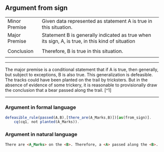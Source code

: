 ## Argument from sign

<table>
  <tr>
    <td height="40">Minor Premise</td>
    <td height="40">Given data represented as statement A is true in this situation.</td>
  </tr>
  <tr>
    <td height="40">Major Premise</td>
    <td height="40">Statement B is generally indicated as true when its sign, A, is true, in this kind of situation</td>
  </tr>
  <tr>
     <td height="40">Conclusion</td>
     <td height="40">Therefore, B is true in this situation.</td>
  </tr>
</table>

---

The major premise is a conditional statement that if A is true, then generally, but subject to exceptions, B is also true. This generalization is defeasible. The tracks could have been planted on the trail by tricksters. But in the absence of evidence of some trickery, it is reasonable to provisionally draw the conclusion that a bear passed along the trail. [^1]

---

### Argument in formal language

```javascript
defeasible_rule(passed(A,B),[there_are(A_Marks,B)])[as(from_sign)].
    cq(cq1, not planted(A_Marks)).
```

### Argument in natural language

```html
There are <A_Marks> on the <B>. Therefore, a <A> passed along the <B>.
```


